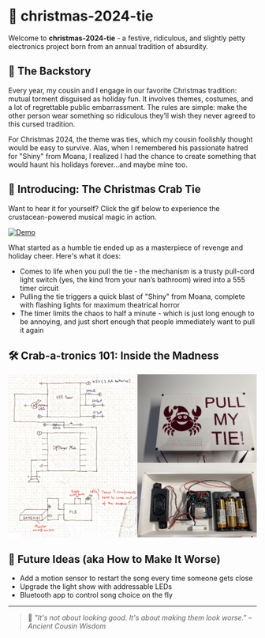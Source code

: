 # 🎄 christmas-2024-tie

Welcome to **christmas-2024-tie** - a festive, ridiculous, and slightly petty electronics project born from an annual tradition of absurdity.

## 🎁 The Backstory

Every year, my cousin and I engage in our favorite Christmas tradition: mutual torment disguised as holiday fun. It involves themes, costumes, and a lot of regrettable public embarrassment. The rules are simple: make the other person wear something so ridiculous they’ll wish they never agreed to this cursed tradition.

For Christmas 2024, the theme was ties, which my cousin foolishly thought would be easy to survive. Alas, when I remembered his passionate hatred for "Shiny" from Moana, I realized I had the chance to create something that would haunt his holidays forever...and maybe mine too.

## 🦀 Introducing: The Christmas Crab Tie

Want to hear it for yourself? Click the gif below to experience the crustacean-powered musical magic in action.

[![Demo](demo.gif)](https://youtube.com/shorts/VBPvxrhGiqQ)

What started as a humble tie ended up as a masterpiece of revenge and holiday cheer. Here's what it does:

- Comes to life when you pull the tie - the mechanism is a trusty pull-cord light switch (yes, the kind from your nan’s bathroom) wired into a 555 timer circuit
- Pulling the tie triggers a quick blast of "Shiny" from Moana, complete with flashing lights for maximum theatrical horror
- The timer limits the chaos to half a minute - which is just long enough to be annoying, and just short enough that people immediately want to pull it again

## 🛠️ Crab-a-tronics 101: Inside the Madness

![Circuit](circuit.png)


## 🧪 Future Ideas (aka How to Make It Worse)

- Add a motion sensor to restart the song every time someone gets close
- Upgrade the light show with addressable LEDs
- Bluetooth app to control song choice on the fly
---
> 🧠 *"It's not about looking good. It's about making them look worse." – Ancient Cousin Wisdom*
